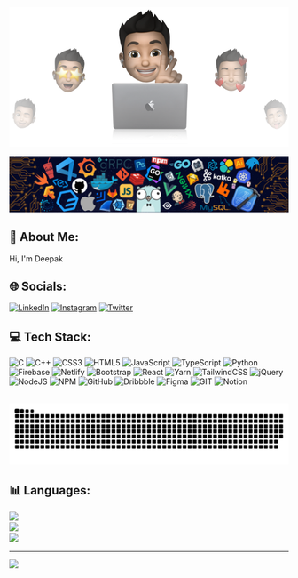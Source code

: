 <p align="center"><img src="https://raw.githubusercontent.com/whatDeepak/whatDeepak/master/cover-thompson.png"></p>
<p align="center"><img src="https://raw.githubusercontent.com/whatDeepak/whatDeepak/master/header.png"></p>


## 💫 About Me:

Hi, I'm Deepak

## 🌐 Socials:

[![LinkedIn](https://img.shields.io/badge/LinkedIn-%230077B5.svg?logo=linkedin&logoColor=white)](https://www.linkedin.com/in/deepakkumar-dev/) [![Instagram](https://img.shields.io/badge/Instagram-%23E4405F.svg?logo=Instagram&logoColor=white)](https://instagram.com/what.deepak_) [![Twitter](https://img.shields.io/badge/Twitter-%231DA1F2.svg?logo=Twitter&logoColor=white)](https://x.com/what_deepak_)

## 💻 Tech Stack:

![C](https://img.shields.io/badge/c-%2300599C.svg?style=flat-square&logo=c&logoColor=white) ![C++](https://img.shields.io/badge/c++-%2300599C.svg?style=flat-square&logo=c%2B%2B&logoColor=white) ![CSS3](https://img.shields.io/badge/css3-%231572B6.svg?style=flat-square&logo=css3&logoColor=white) ![HTML5](https://img.shields.io/badge/html5-%23E34F26.svg?style=flat-square&logo=html5&logoColor=white) ![JavaScript](https://img.shields.io/badge/javascript-%23323330.svg?style=flat-square&logo=javascript&logoColor=%23F7DF1E) ![TypeScript](https://img.shields.io/badge/typescript-%23007ACC.svg?style=flat-square&logo=typescript&logoColor=white) ![Python](https://img.shields.io/badge/python-3670A0?style=flat-square&logo=python&logoColor=ffdd54) ![Firebase](https://img.shields.io/badge/firebase-%23039BE5.svg?style=flat-square&logo=firebase) ![Netlify](https://img.shields.io/badge/netlify-%23000000.svg?style=flat-square&logo=netlify&logoColor=#00C7B7) ![Bootstrap](https://img.shields.io/badge/bootstrap-%23563D7C.svg?style=flat-square&logo=bootstrap&logoColor=white) ![React](https://img.shields.io/badge/react-%2320232a.svg?style=flat-square&logo=react&logoColor=%2361DAFB) ![Yarn](https://img.shields.io/badge/yarn-%232C8EBB.svg?style=flat-square&logo=yarn&logoColor=white) ![TailwindCSS](https://img.shields.io/badge/tailwindcss-%2338B2AC.svg?style=flat-square&logo=tailwind-css&logoColor=white) ![jQuery](https://img.shields.io/badge/jquery-%230769AD.svg?style=flat-square&logo=jquery&logoColor=white) ![NodeJS](https://img.shields.io/badge/node.js-6DA55F?style=flat-square&logo=node.js&logoColor=white) ![NPM](https://img.shields.io/badge/NPM-%23000000.svg?style=flat-square&logo=npm&logoColor=white) ![GitHub](https://img.shields.io/badge/GitHub-%23121011.svg?style=flat-square&logo=github&logoColor=white) ![Dribbble](https://img.shields.io/badge/Dribbble-EA4C89?style=flat-square&logo=dribbble&logoColor=white) ![Figma](https://img.shields.io/badge/figma-%23F24E1E.svg?style=flat-square&logo=figma&logoColor=white) ![GIT](https://img.shields.io/badge/Git-fc6d26?style=flat-square&logo=git&logoColor=white) ![Notion](https://img.shields.io/badge/Notion-%23000000.svg?style=flat-square&logo=notion&logoColor=white)


<br clear="both">

<img src="https://raw.githubusercontent.com/whatDeepak/whatDeepak/output/snake.svg" alt="Snake animation" />

## 📊 Languages:


![](https://github-readme-stats.vercel.app/api?username=whatDeepak&theme=merko&hide_border=true&include_all_commits=true&count_private=false&layout=compact)<br/>
![](https://github-readme-streak-stats.herokuapp.com/?user=whatDeepak&theme=merko&hide_border=true&include_all_commits=true&count_private=false&layout=compact)<br/>
![](https://github-readme-stats.vercel.app/api/top-langs/?username=whatDeepak&theme=merko&hide_border=true&include_all_commits=true&count_private=false&layout=compact)

---

[![](https://visitcount.itsvg.in/api?id=whatDeepak&icon=0&color=9)](https://visitcount.itsvg.in)
